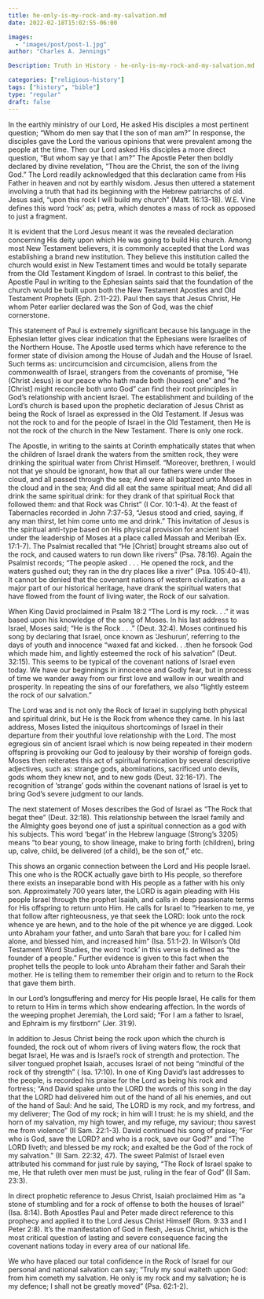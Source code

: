```yaml
---
title: he-only-is-my-rock-and-my-salvation.md
date: 2022-02-18T15:02:55-06:00

images:
  - "images/post/post-1.jpg"
author: "Charles A. Jennings"

Description: Truth in History - he-only-is-my-rock-and-my-salvation.md

categories: ["religious-history"]
tags: ["history", "bible"]
type: "regular"
draft: false
---
```


In the earthly ministry of our Lord, He asked His disciples a most pertinent question; “Whom do men say that I the son of man am?” In response, the disciples gave the Lord the various opinions that were prevalent among the people at the time. Then our Lord asked His disciples a more direct question, “But whom say ye that I am?” The Apostle Peter then boldly declared by divine revelation, “Thou are the Christ, the son of the living God.” The Lord readily acknowledged that this declaration came from His Father in heaven and not by earthly wisdom. Jesus then uttered a statement involving a truth that had its beginning with the Hebrew patriarchs of old. Jesus said, “upon this rock I will build my church” (Matt. 16:13-18). W.E. Vine defines this word ‘rock’ as; petra, which denotes a mass of rock as opposed to just a fragment.

It is evident that the Lord Jesus meant it was the revealed declaration concerning His deity upon which He was going to build His church. Among most New Testament believers, it is commonly accepted that the Lord was establishing a brand new institution. They believe this institution called the church would exist in New Testament times and would be totally separate from the Old Testament Kingdom of Israel. In contrast to this belief, the Apostle Paul in writing to the Ephesian saints said that the foundation of the church would be built upon both the New Testament Apostles and Old Testament Prophets (Eph. 2:11-22). Paul then says that Jesus Christ, He whom Peter earlier declared was the Son of God, was the chief cornerstone.

This statement of Paul is extremely significant because his language in the Ephesian letter gives clear indication that the Ephesians were Israelites of the Northern House. The Apostle used terms which have reference to the former state of division among the House of Judah and the House of Israel. Such terms as: uncircumcision and circumcision, aliens from the commonwealth of Israel, strangers from the covenants of promise, “He (Christ Jesus) is our peace who hath made both (houses) one” and “he [Christ] might reconcile both unto God” can find their root principles in God’s relationship with ancient Israel. The establishment and building of the Lord’s church is based upon the prophetic declaration of Jesus Christ as being the Rock of Israel as expressed in the Old Testament. If Jesus was not the rock to and for the people of Israel in the Old Testament, then He is not the rock of the church in the New Testament. There is only one rock.

The Apostle, in writing to the saints at Corinth emphatically states that when the children of Israel drank the waters from the smitten rock, they were drinking the spiritual water from Christ Himself. “Moreover, brethren, I would not that ye should be ignorant, how that all our fathers were under the cloud, and all passed through the sea; And were all baptized unto Moses in the cloud and in the sea; And did all eat the same spiritual meat; And did all drink the same spiritual drink: for they drank of that spiritual Rock that followed them: and that Rock was Christ” (I Cor. 10:1-4). At the feast of Tabernacles recorded in John 7:37-53, “Jesus stood and cried, saying, if any man thirst, let him come unto me and drink.” This invitation of Jesus is the spiritual anti-type based on His physical provision for ancient Israel under the leadership of Moses at a place called Massah and Meribah (Ex. 17:1-7). The Psalmist recalled that “He [Christ] brought streams also out of the rock, and caused waters to run down like rivers” (Psa. 78:16). Again the Psalmist records; “The people asked . . . He opened the rock, and the waters gushed out; they ran in the dry places like a river” (Psa. 105:40-41). It cannot be denied that the covenant nations of western civilization, as a major part of our historical heritage, have drank the spiritual waters that have flowed from the fount of living water, the Rock of our salvation.

When King David proclaimed in Psalm 18:2 “The Lord is my rock. . .” it was based upon his knowledge of the song of Moses. In his last address to Israel, Moses said; “He is the Rock . . .” (Deut. 32:4). Moses continued his song by declaring that Israel, once known as ‘Jeshurun’, referring to the days of youth and innocence “waxed fat and kicked. . .then he forsook God which made him, and lightly esteemed the rock of his salvation” (Deut. 32:15). This seems to be typical of the covenant nations of Israel even today. We have our beginnings in innocence and Godly fear, but in process of time we wander away from our first love and wallow in our wealth and prosperity. In repeating the sins of our forefathers, we also “lightly esteem the rock of our salvation.”

The Lord was and is not only the Rock of Israel in supplying both physical and spiritual drink, but He is the Rock from whence they came. In his last address, Moses listed the iniquitous shortcomings of Israel in their departure from their youthful love relationship with the Lord. The most egregious sin of ancient Israel which is now being repeated in their modern offspring is provoking our God to jealousy by their worship of foreign gods. Moses then reiterates this act of spiritual fornication by several descriptive adjectives, such as: strange gods, abominations, sacrificed unto devils, gods whom they knew not, and to new gods (Deut. 32:16-17). The recognition of ‘strange’ gods within the covenant nations of Israel is yet to bring God’s severe judgment to our lands.

The next statement of Moses describes the God of Israel as “The Rock that begat thee” (Deut. 32:18). This relationship between the Israel family and the Almighty goes beyond one of just a spiritual connection as a god with his subjects. This word ‘begat’ in the Hebrew language (Strong’s 3205) means “to bear young, to show lineage, make to bring forth (children), bring up, calve, child, be delivered (of a child), be the son of,” etc.

This shows an organic connection between the Lord and His people Israel. This one who is the ROCK actually gave birth to His people, so therefore there exists an inseparable bond with His people as a father with his only son. Approximately 700 years later, the LORD is again pleading with His people Israel through the prophet Isaiah, and calls in deep passionate terms for His offspring to return unto Him. He calls for Israel to “Hearken to me, ye that follow after righteousness, ye that seek the LORD: look unto the rock whence ye are hewn, and to the hole of the pit whence ye are digged. Look unto Abraham your father, and unto Sarah that bare you: for I called him alone, and blessed him, and increased him” (Isa. 51:1-2). In Wilson’s Old Testament Word Studies, the word ‘rock’ in this verse is defined as “the founder of a people.” Further evidence is given to this fact when the prophet tells the people to look unto Abraham their father and Sarah their mother. He is telling them to remember their origin and to return to the Rock that gave them birth.

In our Lord’s longsuffering and mercy for His people Israel, He calls for them to return to Him in terms which show endearing affection. In the words of the weeping prophet Jeremiah, the Lord said; “For I am a father to Israel, and Ephraim is my firstborn” (Jer. 31:9).

In addition to Jesus Christ being the rock upon which the church is founded, the rock out of whom rivers of living waters flow, the rock that begat Israel, He was and is Israel’s rock of strength and protection. The silver tongued prophet Isaiah, accuses Israel of not being “mindful of the rock of thy strength” ( Isa. 17:10). In one of King David’s last addresses to the people, is recorded his praise for the Lord as being his rock and fortress; “And David spake unto the LORD the words of this song in the day that the LORD had delivered him out of the hand of all his enemies, and out of the hand of Saul: And he said, The LORD is my rock, and my fortress, and my deliverer; The God of my rock; in him will I trust: he is my shield, and the horn of my salvation, my high tower, and my refuge, my saviour; thou savest me from violence” (II Sam. 22:1-3). David continued his song of praise; “For who is God, save the LORD? and who is a rock, save our God?” and “The LORD liveth; and blessed be my rock; and exalted be the God of the rock of my salvation.” (II Sam. 22:32, 47). The sweet Palmist of Israel even attributed his command for just rule by saying, “The Rock of Israel spake to me, He that ruleth over men must be just, ruling in the fear of God” (II Sam. 23:3).

In direct prophetic reference to Jesus Christ, Isaiah proclaimed Him as “a stone of stumbling and for a rock of offense to both the houses of Israel” (Isa. 8:14). Both Apostles Paul and Peter made direct reference to this prophecy and applied it to the Lord Jesus Christ Himself (Rom. 9:33 and I Peter 2:8). It’s the manifestation of God in flesh, Jesus Christ, which is the most critical question of lasting and severe consequence facing the covenant nations today in every area of our national life.

We who have placed our total confidence in the Rock of Israel for our personal and national salvation can say; “Truly my soul waiteth upon God: from him cometh my salvation. He only is my rock and my salvation; he is my defence; I shall not be greatly moved” (Psa. 62:1-2).